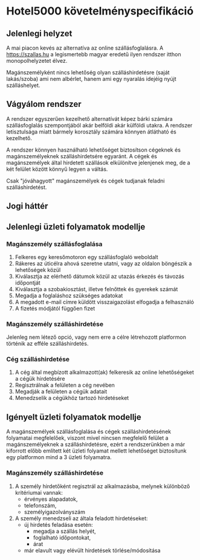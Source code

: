 # Hotel5000 követelményspecifikáció

## **Jelenlegi helyzet**
A mai piacon kevés az alternatíva az online szállásfoglalásra. A https://szallas.hu a legismertebb magyar eredetű ilyen rendszer itthon monopolhelyzetet élvez. 

Magánszemélyként nincs lehetőség olyan szálláshirdetésre (saját lakás/szoba) ami nem albérlet, hanem ami egy nyaralás idejéig nyújt szálláshelyet. 

## **Vágyálom rendszer**
A rendszer egyszerűen kezelhető alternatívát képez bárki számára szállásfoglalás szempontjából akár belföldi akár külföldi utakra. A rendszer letisztulsága miatt bármely korosztály számára könnyen átlátható és kezelhető.  

A rendszer könnyen használható lehetőséget biztosítson cégeknek és magánszemélyeknek szálláshirdetsére egyaránt. A cégek és magánszemélyek által hirdetett szállások elkülönítve jelenjenek meg, de a két felület között könnyű legyen a váltás. 

Csak "jóváhagyott" magánszemélyek és cégek tudjanak feladni szálláshirdetést.

## **Jogi háttér**

## **Jelenlegi üzleti folyamatok modellje**
### Magánszemély szállásfoglalása
1. Felkeres egy keresőmotoron egy szállásfoglaló weboldalt
2. Rákeres az úticélra ahová szeretne utatni, vagy az oldalon böngészik a lehetőségek közül
3. Kiválasztja az elérhető dátumok közül az utazás érkezés és távozás időpontját
4. Kiválasztja a szobakiosztást, illetve felnőttek és gyerekek számát
5. Megadja a foglaláshoz szükséges adatokat
6. A megadott e-mail címre küldött visszaigazolást elfogadja a felhasználó
7. A fizetés módjától függően fizet
 
### Magánszemély szálláshirdetése
Jelenleg nem létező opció, vagy nem erre a célre létrehozott platformon történik az efféle szálláshirdetés.

### Cég szálláshirdetése
1. A cég által megbízott alkalmazott(ak) felkeresik az online lehetőségeket a cégük hirdetésére
2. Regisztrálnak a felületen a cég nevében
3. Megadják a felületen a cégük adatait
4. Menedzselik a cégükhöz tartozó hirdetéseket

## **Igényelt üzleti folyamatok modellje**
A magánszemélyek szállásfoglalása és cégek szálláshirdetésének folyamatai megfelelőek, viszont mivel nincsen megfelelő felület a magánszemélyeknek a szálláshirdetésre, ezért a rendszerünkben a már kiforrott előbb említett két üzleti folyamat mellett lehetőséget biztosítunk egy platformon mind a 3 üzleti folyamatra.

### Magánszemély szálláshirdetése
1. A személy hirdetőként regisztrál az alkalmazásba, melynek különböző kritériumai vannak:
   - érvényes alapadatok,
   - telefonszám,
   - személyigazolványszám
2. A személy menedzseli az általa feladott hirdetéseket:
   - új hirdetés feladása esetén:
     - megadja a szállás helyét,
     - foglalható időpontokat,
     - árat
   - már elavult vagy elévült hirdetések törlése/módosítása  